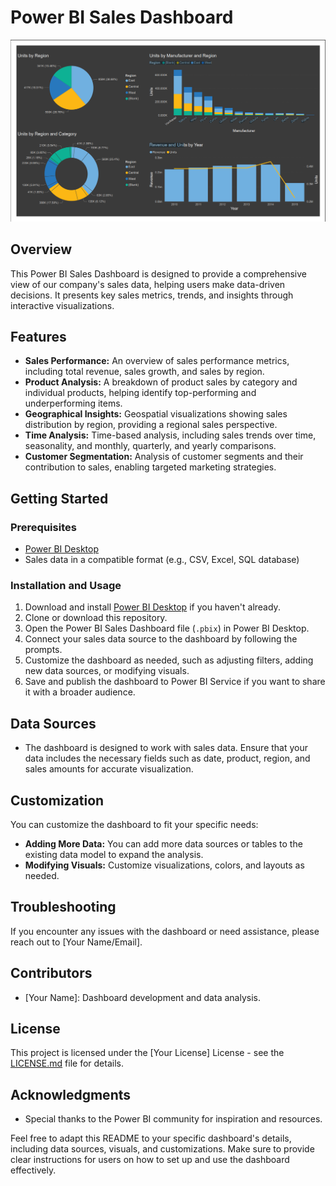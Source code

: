 # Power BI Sales Dashboard 


![Dashboard Preview](dashboard.png)

## Overview

This Power BI Sales Dashboard is designed to provide a comprehensive view of our company's sales data, helping users make data-driven decisions. It presents key sales metrics, trends, and insights through interactive visualizations.

## Features

- **Sales Performance:** An overview of sales performance metrics, including total revenue, sales growth, and sales by region.
- **Product Analysis:** A breakdown of product sales by category and individual products, helping identify top-performing and underperforming items.
- **Geographical Insights:** Geospatial visualizations showing sales distribution by region, providing a regional sales perspective.
- **Time Analysis:** Time-based analysis, including sales trends over time, seasonality, and monthly, quarterly, and yearly comparisons.
- **Customer Segmentation:** Analysis of customer segments and their contribution to sales, enabling targeted marketing strategies.

## Getting Started

### Prerequisites

- [Power BI Desktop](https://powerbi.microsoft.com/en-us/desktop/)
- Sales data in a compatible format (e.g., CSV, Excel, SQL database)

### Installation and Usage

1. Download and install [Power BI Desktop](https://powerbi.microsoft.com/en-us/desktop/) if you haven't already.
2. Clone or download this repository.
3. Open the Power BI Sales Dashboard file (`.pbix`) in Power BI Desktop.
4. Connect your sales data source to the dashboard by following the prompts.
5. Customize the dashboard as needed, such as adjusting filters, adding new data sources, or modifying visuals.
6. Save and publish the dashboard to Power BI Service if you want to share it with a broader audience.

## Data Sources

- The dashboard is designed to work with sales data. Ensure that your data includes the necessary fields such as date, product, region, and sales amounts for accurate visualization.

## Customization

You can customize the dashboard to fit your specific needs:

- **Adding More Data:** You can add more data sources or tables to the existing data model to expand the analysis.
- **Modifying Visuals:** Customize visualizations, colors, and layouts as needed.

## Troubleshooting

If you encounter any issues with the dashboard or need assistance, please reach out to [Your Name/Email].

## Contributors

- [Your Name]: Dashboard development and data analysis.

## License

This project is licensed under the [Your License] License - see the [LICENSE.md](LICENSE.md) file for details.

## Acknowledgments

- Special thanks to the Power BI community for inspiration and resources.

Feel free to adapt this README to your specific dashboard's details, including data sources, visuals, and customizations. Make sure to provide clear instructions for users on how to set up and use the dashboard effectively.
